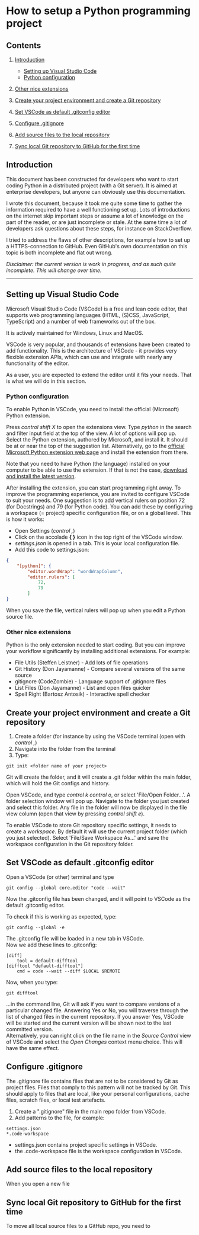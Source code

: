 # How to setup a Python programming project  

## Contents

1. [Introduction](#Introduction)  
   * [Setting up Visual Studio Code](#Setting-up-Visual-Studio-Code)  
   * [Python configuration](#Python-configuration)  

2. [Other nice extensions](#Other-nice-extensions)  
3. [Create your project environment and create a Git repository](#Create-your-project-environment-and-create-a-Git-repository)  
4. [Set VSCode as default .gitconfig editor](#Set-VSCode-as-default-.gitconfig-editor)  
5. [Configure .gitignore](#Configure-.gitignore)  
6. [Add source files to the local repository](#Add-source-files-to-the-local-repository)  
7. [Sync local Git repository to GitHub for the first time](#Sync-local-Git-repository-to-GitHub-for-the-first-time)  


## Introduction

This document has been constructed for developers who want to start coding Python in a distributed project (with a Git server). It is aimed at enterprise developers, but anyone can obviously use this documentation.

I wrote this document, because it took me quite some time to gather the information required to have a well functioning set up. Lots of introductions on the internet skip important steps or assume a lot of knowledge on the part of the reader, or are just incomplete or stale. At the same time a lot of developers ask questions about these steps, for instance on StackOverflow.

I tried to address the flaws of other descriptions, for example how to set up a HTTPS-connection to GitHub. Even GitHub's own documentation on this topic is both incomplete and flat out wrong.

*Disclaimer: the current version is work in progress, and as such quite incomplete. This will change over time.*

---


## Setting up Visual Studio Code

Microsoft Visual Studio Code (VSCode) is a free and lean code editor, that supports web programming languages (HTML, (S)CSS, JavaScript, TypeScript) and a number of web frameworks out of the box.  

It is actively maintained for Windows, Linux and MacOS.  

VSCode is very popular, and thousands of extensions have been created to add functionality. This is the architecture of VSCode - it provides very flexible extension APIs, which can use and integrate with nearly any functionality of the editor.  

As a user, you are expected to extend the editor until it fits your needs. That is what we will do in this section.  


### Python configuration

To enable Python in VSCode, you need to install the official (Microsoft) Python extension.  

Press *control shift X* to open the extensions view. Type *python* in the search and filter input field at the top of the view. A lot of options will pop up. Select the Python extension, authored by Microsoft, and install it. It should be at or near the top of the suggestion list. Alternatively, go to the [official Microsoft Python extension web page](https://marketplace.visualstudio.com/items?itemName=ms-python.python) and install the extension from there.  

Note that you need to have Python (the language) installed on your computer to be able to use the extension. If that is not the case, [download and install the latest version](https://www.python.org/).  

After installing the extension, you can start programming right away. To improve the programming experience, you are invited to configure VSCode to suit your needs. One suggestion is to add vertical rulers on position 72 (for Docstrings) and 79 (for Python code). You can add these by configuring a workspace (= project) specific configuration file, or on a global level. This is how it works:  

* Open Settings (*control ,*)  
* Click on the accolade **{ }** icon in the top right of the VSCode window.  
* *settings.json* is opened in a tab. This is your local configuration file.  
* Add this code to settings.json:  

``` json
{
    "[python]": {
        "editor.wordWrap": "wordWrapColumn",
        "editor.rulers": [
            72,
            79
        ]
}
```

When you save the file, vertical rulers will pop up when you edit a Python source file.  


### Other nice extensions

Python is the only extension needed to start coding. But you can improve your workflow significantly by installing additional extensions. For example:  

* File Utils (Steffen Leistner) - Add lots of file operations  
* Git History (Don Jayamanne)   - Compare several versions of the same source  
* gitignore (CodeZombie)        - Language support of .gitignore files  
* List Files (Don Jayamanne)    - List and open files quicker  
* Spell Right (Bartosz Antosik) - Interactive spell checker  



## Create your project environment and create a Git repository  

1. Create a folder (for instance by using the VSCode terminal (open with 
*control ,*)  
1. Navigate into the folder from the terminal  
1. Type:  

``` shell
git init <folder name of your project>
```

Git will create the folder, and it will create a .git folder within the main folder, which will hold the Git configs and history.  

Open VSCode, and type *control k* *control o*, or select 'File/Open Folder...'. A folder selection window will pop up. Navigate to the folder you just created and select this folder. Any file in the folder will now be displayed in the file view column (open that view by pressing *control shift e*).  

To enable VSCode to store Git repository specific settings, it needs to create a *workspace*. By default it will use the current project folder (which you just selected). Select 'File/Save Workspace As...' and save the workspace configuration in the Git repository folder.  



## Set VSCode as default .gitconfig editor  

Open a VSCode (or other) terminal and type  
``` shell  
git config --global core.editor "code --wait"  
```  
Now the .gitconfig file has been changed, and it will point to VSCode as the default .gitconfig editor.  

To check if this is working as expected, type:  
``` shell  
git config --global -e  
```  
The .gitconfig file will be loaded in a new tab in VSCode.  
Now we add these lines to .gitconfig:  
``` shell
[diff]
    tool = default-difftool
[difftool "default-difftool"]
    cmd = code --wait --diff $LOCAL $REMOTE
```

Now, when you type:
``` shell
git difftool
```
...in the command line, Git will ask if you want to compare versions of a particular changed file. Answering Yes or No, you will traverse through the list of changed files in the current repository. If you answer Yes, VSCode will be started and the current version will be shown next to the last committed version.  
Alternatively, you can right click on the file name in the *Source Control* view of VSCode and select the *Open Changes* context menu choice. This will have the same effect.  



## Configure .gitignore  

The .gitignore file contains files that are not to be considered by Git as project files. Files that comply to this pattern will not be tracked by Git. This should apply to files that are local, like your personal configurations, cache files, scratch files, or local test artefacts.  

1. Create a ".gitignore" file in the main repo folder from VSCode.  
1. Add patterns to the file, for example:  

``` script  
settings.json  
*.code-workspace  
```

* settings.json contains project specific settings in VSCode.  
* the .code-workspace file is the workspace configuration in VSCode.  



## Add source files to the local repository

When you open a new file 



## Sync local Git repository to GitHub for the first time  

To move all local source files to a GitHub repo, you need to 
